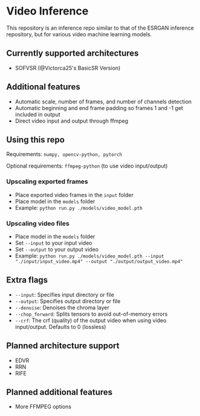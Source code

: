 # Video Inference

This repository is an inference repo similar to that of the ESRGAN inference repository, but for various video machine learning models.

## Currently supported architectures

- SOFVSR (@Victorca25's BasicSR Version)

## Additional features

- Automatic scale, number of frames, and number of channels detection
- Automatic beginning and end frame padding so frames 1 and -1 get included in output
- Direct video input and output through ffmpeg

## Using this repo

Requirements: `numpy, opencv-python, pytorch`

Optional requirements: `ffmpeg-python` (to use video input/output)

### Upscaling exported frames

- Place exported video frames in the `input` folder
- Place model in the `models` folder
- Example: `python run.py ./models/video_model.pth`

### Upscaling video files

- Place model in the `models` folder
- Set `--input` to your input video
- Set `--output` to your output video
- Example: `python run.py ./models/video_model.pth --input "./input/input_video.mp4" --output "./output/output_video.mp4"`

## Extra flags

- `--input`: Specifies input directory or file
- `--output`: Specifies output directory or file
- `--denoise`: Denoises the chroma layer
- `--chop_forward`: Splits tensors to avoid out-of-memory errors
- `--crf`: The crf (quality) of the output video when using video input/output. Defaults to 0 (lossless)

## Planned architecture support

- EDVR
- RRN
- RIFE

## Planned additional features

- More FFMPEG options
